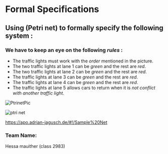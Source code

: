 # Formal Specifications
## Using (Petri net) to formally specify the following system :
### We have to keep an eye on the following ***rules*** :

- The traffic lights must work with the *order* mentioned in the picture.
- The two traffic lights at lane 1 can be *green* and the rest are *red*.
- The two traffic lights at lane 2 can be *green* and the rest are *red*.
- The traffic lights at lane 3 can be *green* and the rest are *red*.
- The traffic lights at lane 4 can be *green* and the rest are *red*.
- The traffic lights at lane 5 allows cars to return when it is *not conflict with another traffic light*.

![PtrinetPic](https://user-images.githubusercontent.com/98769413/201651445-fdc23703-beb7-4eee-a01c-e82d0e37d041.jpg)

![ptri net](https://user-images.githubusercontent.com/98769413/201651623-e499a6c1-cb9b-422f-b8bf-39d9635c302c.jpg)

https://apo.adrian-jagusch.de/#!/Sample%20Net

### Team Name:
Hessa mauither (class 2983)



